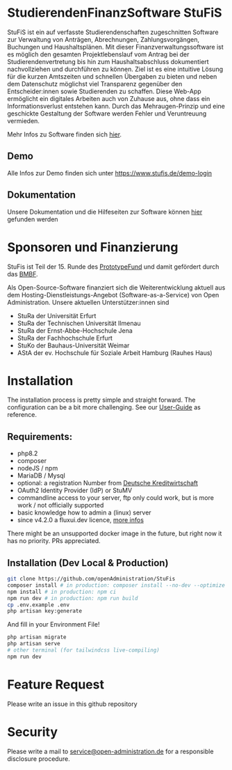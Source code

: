 # StudierendenFinanzSoftware StuFiS

StuFiS ist ein auf verfasste Studierendenschaften zugeschnitten Software zur Verwaltung von Anträgen, Abrechnungen, Zahlungsvorgängen, Buchungen und Haushaltsplänen. Mit dieser Finanzverwaltungssoftware ist es möglich den gesamten Projektlebenslauf vom Antrag bei der Studierendenvertretung bis hin zum Haushaltsabschluss dokumentiert nachvollziehen und durchführen zu können. Ziel ist es eine intuitive Lösung für die kurzen Amtszeiten und schnellen Übergaben zu bieten und neben dem Datenschutz möglichst viel Transparenz gegenüber den Entscheider:innen sowie Studierenden zu schaffen. Diese Web-App ermöglicht ein digitales Arbeiten auch von Zuhause aus, ohne dass ein Informationsverlust entstehen kann. Durch das Mehraugen-Prinzip und eine geschickte Gestaltung der Software werden Fehler und Veruntreuung vermieden.

Mehr Infos zu Software finden sich [hier](https://open-administration.de/index.php/finanzverwaltungssoftware/).

## Demo 
Alle Infos zur Demo finden sich unter https://www.stufis.de/demo-login

## Dokumentation
Unsere Dokumentation und die Hilfeseiten zur Software können [hier](https://doku.open-administration.de/) gefunden werden

# Sponsoren und Finanzierung

StuFis ist Teil der 15. Runde des [PrototypeFund](https://prototypefund.de/project/studierendenfinanzsoftware/) und damit gefördert durch das [BMBF](https://www.bmbf.de).

Als Open-Source-Software finanziert sich die Weiterentwicklung aktuell aus dem Hosting-Dienstleistungs-Angebot (Software-as-a-Service) von Open Administration. Unsere aktuellen Unterstützer:innen sind 
- StuRa der Universität Erfurt
- StuRa der Technischen Universität Ilmenau
- StuRa der Ernst-Abbe-Hochschule Jena
- StuRa der Fachhochschule Erfurt
- StuKo der Bauhaus-Universität Weimar
- AStA der ev. Hochschule für Soziale Arbeit Hamburg (Rauhes Haus)

# Installation 

The installation process is pretty simple and straight forward. The configuration can be a bit more challenging. See our [User-Guide](https://doku.stufis.de) as reference. 

## Requirements: 
* php8.2
* composer
* nodeJS / npm
* MariaDB / Mysql
* optional: a registration Number from [Deutsche Kreditwirtschaft](https://www.hbci-zka.de/register/hersteller.htm)
* OAuth2 Identity Provider (IdP) or StuMV
* commandline access to your server, ftp only could work, but is more work / not officially supported
* basic knowledge how to admin a (linux) server
* since v4.2.0 a fluxui.dev licence, [more infos](https://www.stufis.de/warum-flux)

There might be an unsupported docker image in the future, but right now it has no priority. PRs appreciated.

## Installation (Dev Local & Production)

```bash
git clone https://github.com/openAdministration/StuFis 
composer install # in production: composer install --no-dev --optimize  
npm install # in production: npm ci
npm run dev # in production: npm run build
cp .env.example .env
php artisan key:generate
```
And fill in your Environment File! 

```bash
php artisan migrate
php artisan serve
# other terminal (for tailwindcss live-compiling)
npm run dev
```

# Feature Request 
Please write an issue in this github repository 

# Security 

Please write a mail to [service@open-administration.de](mailto:service@open-administration.de) for a responsible disclosure procedure.





